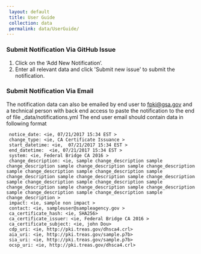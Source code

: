 ```yaml
---		
 layout: default		
 title: User Guide		
 collection: data		
 permalink: data/UserGuide/		
---		
```


### Submit Notification Via GitHub Issue

1.	Click on the ‘Add New Notification’.
2.	Enter all relevant data and click 'Submit new issue' to submit the notification.

### Submit Notification Via Email

The notification data can also be emailed by end user to fpki@gsa.gov and a technical person with back end access to paste the notification to the end of file _data/notifications.yml
The end user email should contain data in following format
 ```
  notice_date: <ie, 07/21/2017 15:34 EST >
  change_type: <ie, CA Certificate Issuance >
  start_datetime: <ie,  07/21/2017 15:34 EST >
  end_datetime:  <ie, 07/21/2017 15:34 EST >
  system: <ie, Federal Bridge CA 2016 >
  change_description: <ie, sample change_description sample change_description sample change_description sample change_description sample change_description sample change_description sample change_description sample change_description sample change_description sample change_description sample change_description sample change_description sample change_description sample change_description sample change_description sample change_description sample change_description >
  impact: <ie, sample non impact >
  contact: <ie, sampleuser@sampleagency.gov >
  ca_certificate_hash: <ie, SHA256>
  ca_certificate_issuer: <ie, Federal Bridge CA 2016 >
  ca_certificate_subject: <ie, john Dou>
  cdp_uri: <ie, http://pki.treas.gov/dhsca4.crl>
  aia_uri: <ie, http://pki.treas.gov/sample.p7b>
  sia_uri: <ie, http://pki.treas.gov/sample.p7b>
  ocsp_uri: <ie, http://pki.treas.gov/dhsca4.crl>    
  
  ```

